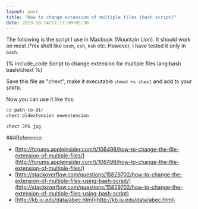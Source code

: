 ```yaml
---
layout: post
title: "How to change extension of multiple files (bash script)"
date: 2013-10-14T17:17:00+05:30
---
```


The following is the script I use in Macbook (Mountain Lion). It should work on most /*nix shell like `bash`, `csh`, `ksh` etc.
However, I have tested it only in <code>bash</code>.

{% include_code Script to change extension for multiple files lang:bash bash/chext %}

Save this file as "chext", make it executable `chmod +x chext` and add to your <code>$PATH</code>.

Now you can use it like this:
``` bash Usage
cd path-to-dir
chext oldextension newextension
```

``` bash Example
chext JPG jpg
```

###Reference:
* [http://forums.appleinsider.com/t/106498/how-to-change-the-file-extension-of-multiple-files/](http://forums.appleinsider.com/t/106498/how-to-change-the-file-extension-of-multiple-files/)
* [http://stackoverflow.com/questions/15829702/how-to-change-the-extension-of-multiple-files-using-bash-script/](http://stackoverflow.com/questions/15829702/how-to-change-the-extension-of-multiple-files-using-bash-script)
* [http://kb.iu.edu/data/abec.html](http://kb.iu.edu/data/abec.html)

